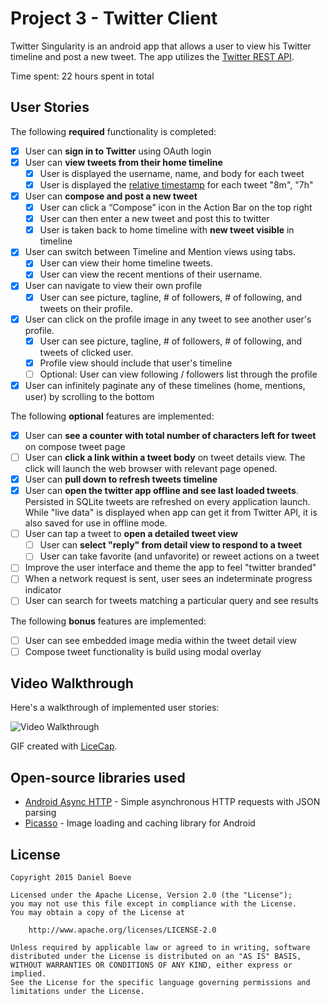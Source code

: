 # Project 3 - Twitter Client

Twitter Singularity is an android app that allows a user to view his Twitter timeline and post a new tweet. The app utilizes the [Twitter REST API](https://dev.twitter.com/rest/public).

Time spent: 22 hours spent in total

## User Stories

The following **required** functionality is completed:

* [x] User can **sign in to Twitter** using OAuth login
* [x] User can **view tweets from their home timeline**
  * [x] User is displayed the username, name, and body for each tweet
  * [x] User is displayed the [relative timestamp](https://gist.github.com/nesquena/f786232f5ef72f6e10a7) for each tweet "8m", "7h"
* [x] User can **compose and post a new tweet**
  * [x] User can click a “Compose” icon in the Action Bar on the top right
  * [x] User can then enter a new tweet and post this to twitter
  * [x] User is taken back to home timeline with **new tweet visible** in timeline
* [x] User can switch between Timeline and Mention views using tabs.
  * [x] User can view their home timeline tweets.
  * [x] User can view the recent mentions of their username.
* [x] User can navigate to view their own profile
  * [x] User can see picture, tagline, # of followers, # of following, and tweets on their profile.
* [x] User can click on the profile image in any tweet to see another user's profile.
  * [x] User can see picture, tagline, # of followers, # of following, and tweets of clicked user.
  * [x] Profile view should include that user's timeline
  * [ ] Optional: User can view following / followers list through the profile
* [x] User can infinitely paginate any of these timelines (home, mentions, user) by scrolling to the bottom

The following **optional** features are implemented:

* [x] User can **see a counter with total number of characters left for tweet** on compose tweet page
* [ ] User can **click a link within a tweet body** on tweet details view. The click will launch the web browser with relevant page opened.
* [x] User can **pull down to refresh tweets timeline**
* [x] User can **open the twitter app offline and see last loaded tweets**. Persisted in SQLite tweets are refreshed on every application launch. While "live data" is displayed when app can get it from Twitter API, it is also saved for use in offline mode.
* [ ] User can tap a tweet to **open a detailed tweet view**
  * [ ] User can **select "reply" from detail view to respond to a tweet**
  * [ ] User can take favorite (and unfavorite) or reweet actions on a tweet
* [ ] Improve the user interface and theme the app to feel "twitter branded"
* [ ] When a network request is sent, user sees an indeterminate progress indicator
* [ ] User can search for tweets matching a particular query and see results

The following **bonus** features are implemented:

* [ ] User can see embedded image media within the tweet detail view
* [ ] Compose tweet functionality is build using modal overlay

## Video Walkthrough 

Here's a walkthrough of implemented user stories:

![Video Walkthrough](anim_client2.gif)

GIF created with [LiceCap](http://www.cockos.com/licecap/).

## Open-source libraries used

- [Android Async HTTP](https://github.com/loopj/android-async-http) - Simple asynchronous HTTP requests with JSON parsing
- [Picasso](http://square.github.io/picasso/) - Image loading and caching library for Android

## License

    Copyright 2015 Daniel Boeve

    Licensed under the Apache License, Version 2.0 (the "License");
    you may not use this file except in compliance with the License.
    You may obtain a copy of the License at

        http://www.apache.org/licenses/LICENSE-2.0

    Unless required by applicable law or agreed to in writing, software
    distributed under the License is distributed on an "AS IS" BASIS,
    WITHOUT WARRANTIES OR CONDITIONS OF ANY KIND, either express or implied.
    See the License for the specific language governing permissions and
    limitations under the License.